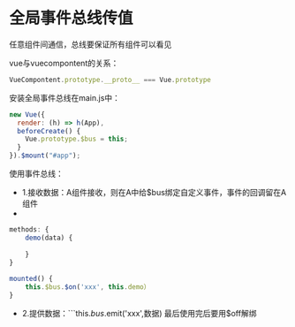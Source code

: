 # 全局事件总线传值

任意组件间通信，总线要保证所有组件可以看见<br>

vue与vuecompontent的关系：
```js
VueCompontent.prototype.__proto__ === Vue.prototype
```
安装全局事件总线在main.js中：
```js
new Vue({
  render: (h) => h(App),
  beforeCreate() {
    Vue.prototype.$bus = this;
  }
}).$mount("#app");
```
使用事件总线：
* 1.接收数据：A组件接收，则在A中给$bus绑定自定义事件，事件的回调留在A组件
* 
```js
methods: {
	demo(data) {
		
	}
}
	
mounted() {
	this.$bus.$on('xxx', this.demo）
}
```
* 2.提供数据：```this.$bus.$emit('xxx',数据)
最后使用完后要用$off解绑
